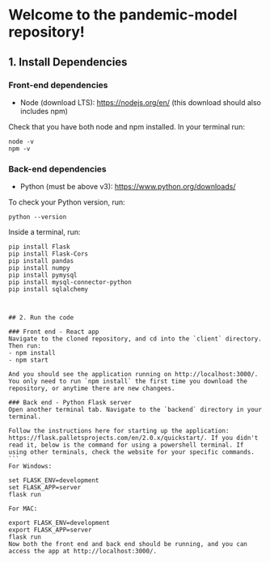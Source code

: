 # Welcome to the pandemic-model repository!

## 1. Install Dependencies

### Front-end dependencies
- Node (download LTS): https://nodejs.org/en/ (this download should also includes npm)

Check that you have both node and npm installed. In your terminal run:
```
node -v
npm -v
````

### Back-end dependencies
- Python (must be above v3): https://www.python.org/downloads/

To check your Python version, run:
```
python --version
````

Inside a terminal, run:
```
pip install Flask
pip install Flask-Cors
pip install pandas
pip install numpy
pip install pymysql
pip install mysql-connector-python
pip install sqlalchemy
```
````


## 2. Run the code

### Front end - React app
Navigate to the cloned repository, and cd into the `client` directory. Then run:
- npm install
- npm start

And you should see the application running on http://localhost:3000/. You only need to run `npm install` the first time you download the repository, or anytime there are new changees. 

### Back end - Python Flask server
Open another terminal tab. Navigate to the `backend` directory in your terminal. 

Follow the instructions here for starting up the application: https://flask.palletsprojects.com/en/2.0.x/quickstart/. If you didn't read it, below is the command for using a powershell terminal. If using other terminals, check the website for your specific commands. 
```
For Windows:

set FLASK_ENV=development 
set FLASK_APP=server 
flask run

For MAC:

export FLASK_ENV=development 
export FLASK_APP=server 
flask run
Now both the front end and back end should be running, and you can access the app at http://localhost:3000/. 
